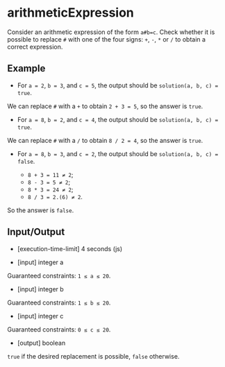 # arithmeticExpression

Consider an arithmetic expression of the form `a#b=c`. Check whether it is possible to replace `#` with one of the four signs: `+`, `-`, `*` or `/` to obtain a correct expression.

## Example

- For `a = 2`, `b = 3`, and `c = 5`, the output should be
`solution(a, b, c) = true`.

We can replace `#` with a `+` to obtain `2 + 3 = 5`, so the answer is `true`.

- For `a = 8`, `b = 2`, and `c = 4`, the output should be
`solution(a, b, c) = true`.

We can replace `#` with a `/` to obtain `8 / 2 = 4`, so the answer is `true`.

- For `a = 8`, `b = 3`, and `c = 2`, the output should be
`solution(a, b, c) = false`.

    - `8 + 3 = 11 ≠ 2`;
    - `8 - 3 = 5 ≠ 2`;
    - `8 * 3 = 24 ≠ 2`;
    - `8 / 3 = 2.(6) ≠ 2`.

So the answer is `false`.

## Input/Output

- [execution-time-limit] 4 seconds (js)

- [input] integer a

Guaranteed constraints:
`1 ≤ a ≤ 20`.

- [input] integer b

Guaranteed constraints:
`1 ≤ b ≤ 20`.

- [input] integer c

Guaranteed constraints:
`0 ≤ c ≤ 20`.

- [output] boolean

`true` if the desired replacement is possible, `false` otherwise.
